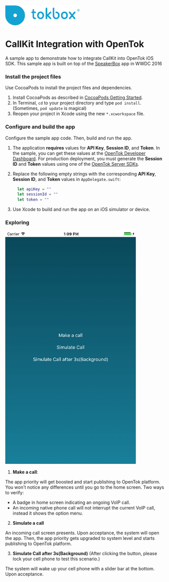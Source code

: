 ![logo](./tokbox-logo.png)

# CallKit Integration with OpenTok
A sample app to demonstrate how to integrate CallKit into OpenTok iOS SDK. This sample app is built on top of the [SpeakerBox](https://developer.apple.com/library/content/samplecode/Speakerbox/Introduction/Intro.html) app in WWDC 2016

### Install the project files

Use CocoaPods to install the project files and dependencies.

1. Install CocoaPods as described in [CocoaPods Getting Started](https://guides.cocoapods.org/using/getting-started.html#getting-started).
1. In Terminal, `cd` to your project directory and type `pod install`. (Sometimes, `pod update` is magical)
1. Reopen your project in Xcode using the new `*.xcworkspace` file.


### Configure and build the app

Configure the sample app code. Then, build and run the app.

1. The application **requires** values for **API Key**, **Session ID**, and **Token**. In the sample, you can get these values at the [OpenTok Developer Dashboard](https://dashboard.tokbox.com/). For production deployment, you must generate the **Session ID** and **Token** values using one of the [OpenTok Server SDKs](https://tokbox.com/developer/sdks/server/).

1. Replace the following empty strings with the corresponding **API Key**, **Session ID**, and **Token** values in `AppDelegate.swift`:
    ```swift
      let apiKey = ""
      let sessionId = ""
      let token = ""
    ```

1. Use Xcode to build and run the app on an iOS simulator or device.

### Exploring

![demo](./demo.png)

  1. **Make a call**: 

The app priority will get boosted and start publishing to OpenTok platform. You won't notice any differences until you go to the home screen. Two ways to verify:
  - A badge in home screen indicating an ongoing VoIP call.
  - An incoming native phone call will not interrupt the current VoIP call, instead it shows the option menu.

  2. **Simulate a call**

An incoming call screen presents. Upon acceptance, the system will open the app. Then, the app priority gets upgraded to system level and starts publishing to OpenTok platform.

  3. **Simulate Call after 3s(Background)** (After clicking the button, please lock your cell phone to test this scenario.)

The system will wake up your cell phone with a slider bar at the bottom. Upon acceptance.
